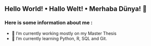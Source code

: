 ## Hello World! • Hallo Welt! • Merhaba Dünya!  👋

### Here is some information about me :

- 🔭 I’m currently working mostly on my Master Thesis
- 🌱 I’m currently learning Python, R, SQL and Git.

<!--
**koiosi/koiosi** is a ✨ _special_ ✨ repository because its `README.md` (this file) appears on your GitHub profile.

Here are some ideas to get you started:

- 🔭 I’m currently working mostly on my Master Thesis
- 🌱 I’m currently learning Python, R, SQL and Git.
- 👯 I’m looking to collaborate on ...
- 🤔 I’m looking for help with ...
- 💬 Ask me about ...
- 📫 How to reach me: ...
- 😄 Pronouns: ...
- ⚡ Fun fact: ...
-->
